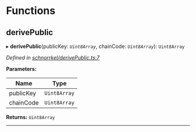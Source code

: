 

# Functions

<a id="derivepublic"></a>

##  derivePublic

▸ **derivePublic**(publicKey: *`Uint8Array`*, chainCode: *`Uint8Array`*): `Uint8Array`

*Defined in [schnorrkel/derivePublic.ts:7](https://github.com/polkadot-js/common/blob/6049f09/packages/util-crypto/src/schnorrkel/derivePublic.ts#L7)*

**Parameters:**

| Name | Type |
| ------ | ------ |
| publicKey | `Uint8Array` |
| chainCode | `Uint8Array` |

**Returns:** `Uint8Array`

___

